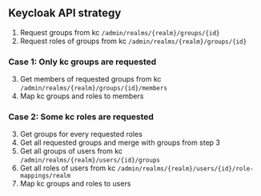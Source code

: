 ## Keycloak API strategy

1. Request groups from kc `/admin/realms/{realm}/groups/{id}`
2. Request roles of groups from kc `/admin/realms/{realm}/groups/{id}`

### Case 1: Only kc groups are requested

3. Get members of requested groups from kc `/admin/realms/{realm}/groups/{id}/members`
4. Map kc groups and roles to members

### Case 2: Some kc roles are requested

3. Get groups for every requested roles
4. Get all requested groups and merge with groups from step 3
4. Get all groups of users from kc `/admin/realms/{realm}/users/{id}/groups`
5. Get all roles of users from kc `/admin/realms/{realm}/users/{id}/role-mappings/realm`
6. Map kc groups and roles to users
